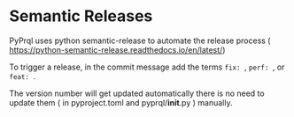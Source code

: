 # Semantic Releases

PyPrql uses python semantic-release to automate the release process ( https://python-semantic-release.readthedocs.io/en/latest/)

To trigger a release, in the commit message add the terms `fix: `, `perf: `, or `feat: `.

The version number will get updated automatically there is no need to update them ( in pyproject.toml and pyprql/__init__.py ) manually.
